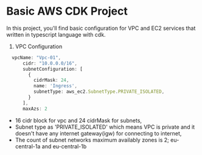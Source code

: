 # Basic AWS CDK Project
In this project, you'll find basic configuration for VPC and EC2 services that written in typescript language with cdk.
1. VPC Configuration
```typescript
  vpcName: "Vpc-01",
      cidr: "10.0.0.0/16",
      subnetConfiguration: [
        {
          cidrMask: 24,
          name: 'Ingress',
          subnetType: aws_ec2.SubnetType.PRIVATE_ISOLATED,
        }
      ],
      maxAzs: 2
```
* 16 cidr block for vpc and 24 cidrMask for subnets,
* Subnet type as 'PRIVATE_ISOLATED' which means VPC is private and it doesn't have any internet gateway(igw) for connecting to internet,
* The count of subnet networks maximum availably zones is 2; eu-central-1a and eu-central-1b
